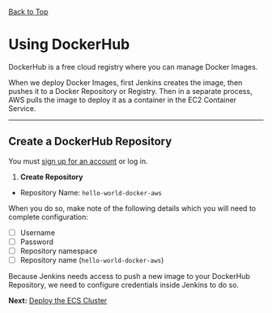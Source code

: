[Back to Top](../README.md)

# Using DockerHub
DockerHub is a free cloud registry where you can manage Docker Images. 

When we deploy Docker Images, first Jenkins creates the image, then pushes it to a Docker Repository or Registry. 
Then in a separate process, AWS pulls the image to deploy it as a container in the EC2 Container Service.

---
## Create a DockerHub Repository

You must [sign up for an account](https://hub.docker.com/billing-plans/) or log in.
 
 1. **Create Repository**
   * Repository Name: `hello-world-docker-aws`

When you do so, make note of the following details which you will need to complete configuration:

 * [ ] Username
 * [ ] Password
 * [ ] Repository namespace
 * [ ] Repository name (`hello-world-docker-aws`)
 
Because Jenkins needs access to push a new image to your DockerHub Repository, we need to configure credentials inside 
Jenkins to do so.

**Next:** [Deploy the ECS Cluster](./03-ECSCluster.md)
